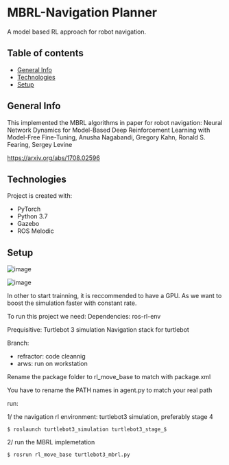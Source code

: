 # MBRL-Navigation Planner

A model based RL approach for robot navigation.
## Table of contents
* [General Info](#general-info)
* [Technologies](#technologies)
* [Setup](#setup)

## General Info

This implemented the MBRL algorithms in paper for robot navigation: Neural Network Dynamics for Model-Based Deep Reinforcement Learning with Model-Free Fine-Tuning, Anusha Nagabandi, Gregory Kahn, Ronald S. Fearing, Sergey Levine

https://arxiv.org/abs/1708.02596




## Technologies
Project is created with:
* PyTorch
* Python 3.7
* Gazebo
* ROS Melodic

## Setup

![image](https://user-images.githubusercontent.com/37075262/140490319-3b7a85f4-a7e4-46c1-83a3-b49f4d0b2511.png)

![image](https://user-images.githubusercontent.com/37075262/140488759-ef9c4c35-7800-4687-921e-4bdf6858a9d1.png)

In other to start trainning, it is reccommended to have a GPU. As we want to boost the simulation faster with constant rate.

To run this project we need: 
Dependencies:
  ros-rl-env
 
Prequisitive:
  Turtlebot 3 simulation
  Navigation stack for turtlebot
  
 Branch:
* refractor: code cleannig
* arws: run on workstation

Rename the package folder to rl_move_base to match with package.xml

You have to rename the PATH names in agent.py to match your real path

run: 

1/ the navigation rl environment: turtlebot3 simulation, preferably stage 4
```
$ roslaunch turtlebot3_simulation turtlebot3_stage_$
```

2/ run the MBRL implemetation
```
$ rosrun rl_move_base turtlebot3_mbrl.py
```
